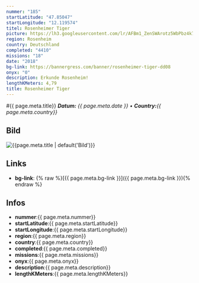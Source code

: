 ```yaml
---
nummer: "185"
startLatitude: "47.85047"
startLongitude: "12.119574"
titel: Rosenheimer Tiger
picture: https://lh3.googleusercontent.com/lr/AFBm1_ZenSWArotz5WbPbz4k7NHCoWhxgcSudRzGYbnEMb8oppDiif7t1dKGxifuZlmAiHz0cp-XXxaoFdmZiH1dd_D0KWCUL_DY-xIxfKrIUU4pey1YnUnWECt5SL6L4h12tKaCjZbaHtU-8jOkZ1AtHTB-A6PoUjPgz_NDkmufSgqjsaXF-O8h93rqyeUzRM05B2XD15KQb6GrvwoaNjpHQJgA5-EfE6be7GCBjAE0mVuFXAbBIKDYFHhW6XE0ga9PQpfd74QF6huttBBvzrHDVHOhtI6fYTJ0zIsqb3kSGuAZ1Wd8Ub_WUnss7xbtIhJdRFgm2bLNv5FjCk6WUbBruZtGofzmZp91PMB3pMQreK_0_dkWzxnohOyagUnQZY4UCHXl89lSQnbBxnmI4U8VfXgkdyp_0UyTokVJ4F1VZDr0OPZ63Xm-9stIzpzP56QJyj19XFgERtfm7Rz4iz3x4ya_-5FhUOScm6mwc5Rz1R2dwkIvuquAIJB_Pl4cMqWHN_g66qJGZ89sb1zu9YXR43fL93q977oviUNv8i86KEx_-lPM1LjbwnHEgyjmDP5Rg7YPBjaopPAVouJyKnCq4FI-2kKculGhaSvWogHPn2lLpTqNShHjCG2CyKwypqa2DsQp4azGSBrpI510KpXxSHSllRWyJhg3eAGEeHc6h5Vq03w0kAho5gn3MXKbb3NcTz3WBeAn94OcBr6ksJWkjhQxvMT2WTZ90GxhNv6lVL4XZh35l8_eVZ5-xxhEKflZym4IVgqD1-L8bWHUmdIMPnkny6n71r6hi_bdSDiynaTptQ6Zd0kHefDfaYg9HbbIb637127zVFAPvphRjG-cVpX2lHHun9uGlQiN
region: Rosenheim
country: Deutschland
completed: "4410"
missions: "18"
date: "2018"
bg-link: https://bannergress.com/banner/rosenheimer-tiger-dd08
onyx: "0"
description: Erkunde Rosenheim!
lengthKMeters: 4,79
title: Rosenheimer Tiger
---
```


#{{ page.meta.title}}
_**Datum:** {{ page.meta.date }} • **Country:**{{ page.meta.country}}_

## Bild
![{{page.meta.title | default('Bild')}}]({{page.meta.picture}})

## Links
- **bg-link**: {% raw %}[{{ page.meta.bg-link }}]({{ page.meta.bg-link }}){% endraw %}

## Infos
- **nummer**:{{ page.meta.nummer}}
- **startLatitude**:{{ page.meta.startLatitude}}
- **startLongitude**:{{ page.meta.startLongitude}}
- **region**:{{ page.meta.region}}
- **country**:{{ page.meta.country}}
- **completed**:{{ page.meta.completed}}
- **missions**:{{ page.meta.missions}}
- **onyx**:{{ page.meta.onyx}}
- **description**:{{ page.meta.description}}
- **lengthKMeters**:{{ page.meta.lengthKMeters}}

